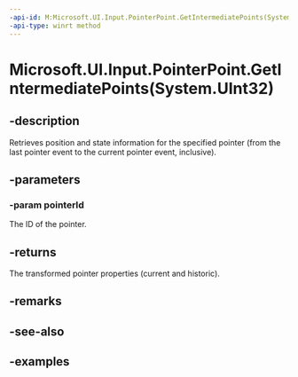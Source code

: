 ```yaml
---
-api-id: M:Microsoft.UI.Input.PointerPoint.GetIntermediatePoints(System.UInt32)
-api-type: winrt method
---
```


# Microsoft.UI.Input.PointerPoint.GetIntermediatePoints(System.UInt32)

<!--
public static System.Collections.Generic.IList<Microsoft.UI.Input.PointerPoint> GetIntermediatePoints (uint pointerId);
-->

## -description

Retrieves position and state information for the specified pointer (from the last pointer event to the current pointer event, inclusive).

## -parameters

### -param pointerId

The ID of the pointer.

## -returns

The transformed pointer properties (current and historic).

## -remarks

## -see-also

## -examples
